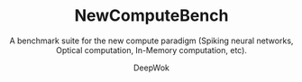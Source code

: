 ---
layout: project
title: "NewComputeBench"
image: /assets/images/research/ncb_logo.png
author: "DeepWok"
subtitle: "A benchmark suite for the new compute paradigm (Spiking neural networks, Optical computation, In-Memory computation, etc)."
conference: 
webpage_url: https://aicrosssim.github.io/NewComputeBench/
github_url: https://github.com/AICrossSim/NewComputeBench
paper_url:  https://aicrosssim.github.io/NewComputeBench/
---